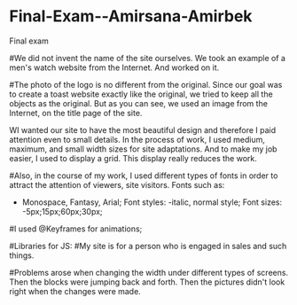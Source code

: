 # Final-Exam--Amirsana-Amirbek
Final exam

#We did not invent the name of the site ourselves. We took an example of a men's watch website from the Internet. And worked on it. 

#The photo of the logo is no different from the original. Since our goal was to create a toast website exactly like the original, we tried to keep all the objects as the original. But as you can see, we used an image from the Internet, on the title page of the site. 

WI wanted our site to have the most beautiful design and therefore I paid attention even to small details. 
      In the process of work, I used medium, maximum, and small width sizes for site adaptations. 
      And to make my job easier, I used to display a grid. This display really reduces the work.

#Also, in the course of my work, I used different types of fonts in order to attract the attention of viewers, site visitors. 
      Fonts such as: 

- Monospace, Fantasy, Arial;
Font styles:
-italic, normal style;
Font sizes:
-5px;15px;60px;30px;

#I used @Keyframes for animations;

#Libraries for JS:
    <script src="https://unpkg.com/sweetalert/dist/sweetalert.min.js "></script>
    <link rel="shortcut icon" href="../images/porsche%20logo.png" type="image/png">
    <src script="../Scripts/AdminPageScript.js "></script>
    <src script="../Scripts/siteScript.js "></script>
#My site is for a person who is engaged in sales and such things. 


#Problems arose when changing the width under different types of screens. Then the blocks were jumping back and forth. Then the pictures didn't look right when the changes were made.
